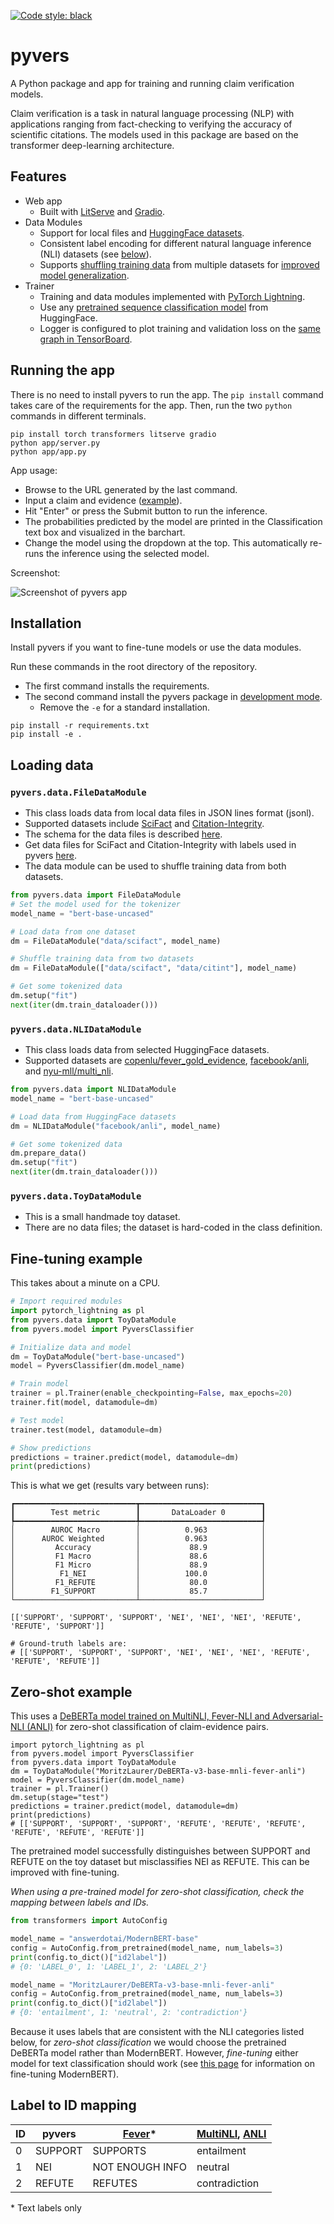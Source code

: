[![Code style: black](https://img.shields.io/badge/code%20style-black-000000.svg)](https://github.com/psf/black)

# pyvers
A Python package and app for training and running claim verification models.

Claim verification is a task in natural language processing (NLP) with applications ranging from fact-checking to verifying the accuracy of scientific citations.
The models used in this package are based on the transformer deep-learning architecture.

## Features

- Web app
    - Built with [LitServe](https://github.com/Lightning-AI/litserve/) and [Gradio](https://github.com/gradio-app/gradio).
- Data Modules
	- Support for local files and [HuggingFace datasets](https://huggingface.co/docs/hub/en/datasets).
	- Consistent label encoding for different natural language inference (NLI) datasets (see [below](#label-to-id-mapping)).
	- Supports [shuffling training data](https://github.com/jedick/pyvers/blob/main/scripts/shuffle_datasets.py) from multiple datasets for [improved model generalization](https://jedick.github.io/blog/experimenting-with-transformer-models/#cross-dataset-generalization).
- Trainer
 	- Training and data modules implemented with [PyTorch Lightning](https://github.com/Lightning-AI/pytorch-lightning).
    - Use any [pretrained sequence classification model](https://huggingface.co/docs/transformers/model_doc/auto#transformers.AutoModelForSequenceClassification) from HuggingFace.
    - Logger is configured to plot training and validation loss on the [same graph in TensorBoard](https://jedick.github.io/blog/experimenting-with-transformer-models/#the-paradox-of-rising-loss-and-improving-accuracy).

## Running the app

There is no need to install pyvers to run the app.
The `pip install` command takes care of the requirements for the app.
Then, run the two `python` commands in different terminals.

```
pip install torch transformers litserve gradio
python app/server.py
python app/app.py
```

App usage:

- Browse to the URL generated by the last command.
- Input a claim and evidence ([example](https://huggingface.co/datasets/nyu-mll/multi_nli/viewer/default/train?row=37&views%5B%5D=train)).
- Hit "Enter" or press the Submit button to run the inference.
- The probabilities predicted by the model are printed in the Classification text box and visualized in the barchart.
- Change the model using the dropdown at the top. This automatically re-runs the inference using the selected model.

Screenshot:

![Screenshot of pyvers app](./assets/pyvers_app_screenshot.png)

## Installation

Install pyvers if you want to fine-tune models or use the data modules.

Run these commands in the root directory of the repository.
- The first command installs the requirements.
- The second command install the pyvers package in [development mode](https://setuptools.pypa.io/en/latest/userguide/development_mode.html).
  - Remove the `-e` for a standard installation.

```
pip install -r requirements.txt
pip install -e .
```
## Loading data

### `pyvers.data.FileDataModule`
- This class loads data from local data files in JSON lines format (jsonl).
- Supported datasets include [SciFact](https://github.com/allenai/scifact) and [Citation-Integrity](https://github.com/ScienceNLP-Lab/Citation-Integrity/).
- The schema for the data files is described [here](https://github.com/dwadden/multivers/blob/main/doc/data.md).
- Get data files for SciFact and Citation-Integrity with labels used in pyvers [here](https://github.com/jedick/AI4citations/tree/main/data).
- The data module can be used to shuffle training data from both datasets.

```python
from pyvers.data import FileDataModule
# Set the model used for the tokenizer
model_name = "bert-base-uncased"

# Load data from one dataset
dm = FileDataModule("data/scifact", model_name)

# Shuffle training data from two datasets
dm = FileDataModule(["data/scifact", "data/citint"], model_name)

# Get some tokenized data
dm.setup("fit")
next(iter(dm.train_dataloader()))
```

### `pyvers.data.NLIDataModule`
- This class loads data from selected HuggingFace datasets.
- Supported datasets are
[copenlu/fever_gold_evidence](https://huggingface.co/datasets/copenlu/fever_gold_evidence),
[facebook/anli](https://huggingface.co/datasets/facebook/anli), and
[nyu-mll/multi_nli](https://huggingface.co/datasets/nyu-mll/multi_nli).

```python
from pyvers.data import NLIDataModule
model_name = "bert-base-uncased"

# Load data from HuggingFace datasets
dm = NLIDataModule("facebook/anli", model_name)

# Get some tokenized data
dm.prepare_data()
dm.setup("fit")
next(iter(dm.train_dataloader()))
```

### `pyvers.data.ToyDataModule`
- This is a small handmade toy dataset.
- There are no data files; the dataset is hard-coded in the class definition.

## Fine-tuning example

This takes about a minute on a CPU.

```python
# Import required modules
import pytorch_lightning as pl
from pyvers.data import ToyDataModule
from pyvers.model import PyversClassifier

# Initialize data and model
dm = ToyDataModule("bert-base-uncased")
model = PyversClassifier(dm.model_name)

# Train model
trainer = pl.Trainer(enable_checkpointing=False, max_epochs=20)
trainer.fit(model, datamodule=dm)

# Test model
trainer.test(model, datamodule=dm)

# Show predictions
predictions = trainer.predict(model, datamodule=dm)
print(predictions)
```

This is what we get (results vary between runs):

```
┏━━━━━━━━━━━━━━━━━━━━━━━━━━━┳━━━━━━━━━━━━━━━━━━━━━━━━━━━┓
┃        Test metric        ┃       DataLoader 0        ┃
┡━━━━━━━━━━━━━━━━━━━━━━━━━━━╇━━━━━━━━━━━━━━━━━━━━━━━━━━━┩
│        AUROC Macro        │          0.963            │
│      AUROC Weighted       │          0.963            │
│         Accuracy          │           88.9            │
│         F1 Macro          │           88.6            │
│         F1 Micro          │           88.9            │
│          F1_NEI           │          100.0            │
│         F1_REFUTE         │           80.0            │
│        F1_SUPPORT         │           85.7            │
└───────────────────────────┴───────────────────────────┘

[['SUPPORT', 'SUPPORT', 'SUPPORT', 'NEI', 'NEI', 'NEI', 'REFUTE', 'REFUTE', 'SUPPORT']]

# Ground-truth labels are:
# [['SUPPORT', 'SUPPORT', 'SUPPORT', 'NEI', 'NEI', 'NEI', 'REFUTE', 'REFUTE', 'REFUTE']]
```

## Zero-shot example

This uses a [DeBERTa model trained on MultiNLI, Fever-NLI and Adversarial-NLI (ANLI)](https://huggingface.co/MoritzLaurer/DeBERTa-v3-base-mnli-fever-anli) for zero-shot classification of claim-evidence pairs.

```
import pytorch_lightning as pl
from pyvers.model import PyversClassifier
from pyvers.data import ToyDataModule
dm = ToyDataModule("MoritzLaurer/DeBERTa-v3-base-mnli-fever-anli")
model = PyversClassifier(dm.model_name)
trainer = pl.Trainer()
dm.setup(stage="test")
predictions = trainer.predict(model, datamodule=dm)
print(predictions)
# [['SUPPORT', 'SUPPORT', 'SUPPORT', 'REFUTE', 'REFUTE', 'REFUTE', 'REFUTE', 'REFUTE', 'REFUTE']]
```

The pretrained model successfully distinguishes between SUPPORT and REFUTE on the toy dataset but misclassifies NEI as REFUTE.
This can be improved with fine-tuning.

*When using a pre-trained model for zero-shot classification, check the mapping between labels and IDs.*

```python
from transformers import AutoConfig

model_name = "answerdotai/ModernBERT-base"
config = AutoConfig.from_pretrained(model_name, num_labels=3)
print(config.to_dict()["id2label"])
# {0: 'LABEL_0', 1: 'LABEL_1', 2: 'LABEL_2'}

model_name = "MoritzLaurer/DeBERTa-v3-base-mnli-fever-anli"
config = AutoConfig.from_pretrained(model_name, num_labels=3)
print(config.to_dict()["id2label"])
# {0: 'entailment', 1: 'neutral', 2: 'contradiction'}
```

Because it uses labels that are consistent with the NLI categories listed below, for *zero-shot classification* we would choose the pretrained DeBERTa model rather than ModernBERT.
However, *fine-tuning* either model for text classification should work (see [this page](https://github.com/philschmid/deep-learning-pytorch-huggingface/blob/main/training/fine-tune-modern-bert-in-2025.ipynb) for information on fine-tuning ModernBERT).

## Label to ID mapping

| ID | pyvers  | [Fever](https://huggingface.co/datasets/fever/fever)* | [MultiNLI](https://huggingface.co/datasets/nyu-mll/multi_nli), [ANLI](https://huggingface.co/datasets/facebook/anli) |
| - | - | - | - |
| 0  | SUPPORT | SUPPORTS        | entailment |
| 1  | NEI     | NOT ENOUGH INFO | neutral |
| 2  | REFUTE  | REFUTES         | contradiction |

\* Text labels only

